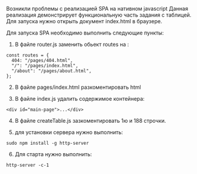 Возникли проблемы с реализацией SPA на нативном javascript
Данная реализация демонстрирует функциональную часть задания с таблицей.
Для запуска нужно открыть документ index.html в браузере.

Для запуска SPA необходимо выполнить следующие пункты:

1. В файле router.js заменить обьект routes на :
```
const routes = {
  404: "/pages/404.html",
  "/": "/pages/index.html",
  "/about": "/pages/about.html",
};
```
2. В файле pages/index.html разкоментировать html

3. В файле index.js удалить содержимое контейнера:
```
<div id="main-page">...</div>
```

4. В файле createTable.js зазкоментировать 1ю и 188 строчки.

5. для установки сервера нужно выполнить: 
```
sudo npm install -g http-server
```

6. Для старта нужно выполнить: 
```
http-server -c-1
```
